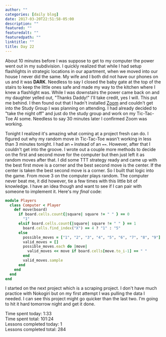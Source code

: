 ```yaml
---
author: ""
categories: [daily blog]
date: 2017-03-20T22:51:58-05:00
description: ""
featured: ""
featuredalt: ""
featuredpath: ""
linktitle: ""
title: Day 22
---
```


About 10 minutes before I was suppose to get to my computer the power went out in my subdivision. I quickly realized that while I had setup flashlights in strategic locations in our apartment, when we moved into our house I never did the same. My wife and I both did not have our phones on us and it was **DARK**. Needless to say I closed the baby gate at the top of the stairs to keep the little ones safe and made my way to the kitchen where I knew a flashlight was. While I was downstairs the power came back on and my daughter yelled out, "Thanks Daddy!" I'll take credit, yes I will. This put me behind. I then found out that I hadn't installed [Zoom][1] and couldn't get into the Study Group I was planning on attending. I had already decided to "take the night off" and just do the study group and work on my Tic-Tac-Toe AI some. Needless to say 30 minutes later I confirmed Zoom was working.

Tonight I realized it's amazing what coming at a project fresh can do. I figured out why my random move in Tic-Tac-Toe wasn't working in less than 3 minutes tonight. I had an `=` instead of an `==`. However, after that I couldn't get into the groove. I wrote out a couple more methods to decide on the first and second move for the computer but then just left it as random moves after that. I did some TTT strategy ready and came up with the best first move is a corner and the best second move is the center. If the center is taken the best second move is a corner. So I built that logic into the game. From move 3 on the computer plays random. The computer never beat me, it did however, tie a few times with this little bit of knowledge. I have an idea though and want to see if I can pair with someone to implement it. Here's my _final_ code:
```ruby
module Players
  class Computer < Player
    def move(board)
      if board.cells.count{|square| square != " " } == 0
        "1"
      elsif board.cells.count{|square| square != " " } == 1
        board.cells.find_index("X") == 4 ? "1" : "5"
      else
        possible_moves = ["1", "2", "3", "4", "5", "6", "7", "8", "9"]
        valid_moves = []
        possible_moves.each do |move|
          valid_moves << move if board.cells[move.to_i-1] == " "
        end
        valid_moves.sample
      end
    end
  end
end
```

I started on the next project which is a scraping project. I don't have much practice with Nokogiri but on my first attempt I was pulling the data I needed. I can see this project might go quicker than the last two. I'm going to hit it hard tomorrow night and get it done.

Time spent today: 1:33  
Time spent total: 101:24  
Lessons completed today: 1  
Lessons completed total: 284

  [1]:https://zoom.us/
